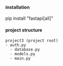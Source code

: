 #### installation

pip install "fastapi[all]"

#### project structure
```
project3 (project root)
- auth.py
  - database.py
  - models.py
  - main.py
```
